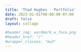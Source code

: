 ```yaml
---
title: 'Thad Hughes - Portfolio'
date: 2023-01-01T08:00:00-07:00
draft: false
layout: collage

#header_img: wordmark_w_face.png
#header_href: "/"
#wrapper_classes: "mw3"
---
```


